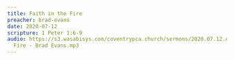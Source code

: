 ```yaml
---
title: Faith in the Fire
preacher: brad-evans
date: 2020-07-12
scripture: 1 Peter 1:6-9
audio: https://s3.wasabisys.com/coventrypca.church/sermons/2020.07.12.A Faith in the
  Fire - Brad Evans.mp3
---
```

